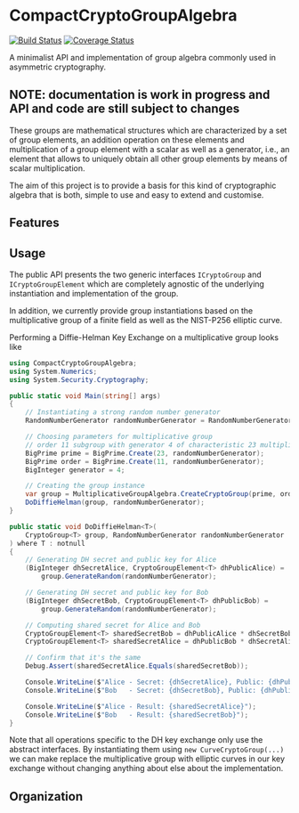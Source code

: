 # CompactCryptoGroupAlgebra

[![Build Status](https://travis-ci.com/lumip/CompactCryptoGroupAlgebra.svg?branch=master)](https://travis-ci.com/lumip/CompactCryptoGroupAlgebra) [![Coverage Status](https://coveralls.io/repos/github/lumip/CompactCryptoGroupAlgebra/badge.svg?branch=master)](https://coveralls.io/github/lumip/CompactCryptoGroupAlgebra?branch=master)

A minimalist API and implementation of group algebra commonly used in asymmetric cryptography.

## NOTE: documentation is work in progress and API and code are still subject to changes

These groups are mathematical structures which are characterized by a set of group elements, an addition operation on these elements and multiplication of a group element with a scalar as well as a generator, i.e., an element that allows to uniquely obtain all other group elements by means of scalar multiplication.

The aim of this project is to provide a basis for this kind of cryptographic algebra that is both, simple to use and easy to extend and customise.

## Features



## Usage

The public API presents the two generic interfaces `ICryptoGroup` and `ICryptoGroupElement` which are completely agnostic of the underlying instantiation and implementation of the group. 

In addition, we currently provide group instantiations based on the multiplicative group of a finite field as well as the NIST-P256 elliptic curve.

Performing a Diffie-Helman Key Exchange on a multiplicative group looks like

```c#
using CompactCryptoGroupAlgebra;
using System.Numerics;
using System.Security.Cryptography;

public static void Main(string[] args)
{
    // Instantiating a strong random number generator
    RandomNumberGenerator randomNumberGenerator = RandomNumberGenerator.Create();

    // Choosing parameters for multiplicative group
    // order 11 subgroup with generator 4 of characteristic 23 multiplicative group 
    BigPrime prime = BigPrime.Create(23, randomNumberGenerator);
    BigPrime order = BigPrime.Create(11, randomNumberGenerator);
    BigInteger generator = 4;

    // Creating the group instance
    var group = MultiplicativeGroupAlgebra.CreateCryptoGroup(prime, order, generator);
    DoDiffieHelman(group, randomNumberGenerator);
}

public static void DoDiffieHelman<T>(
    CryptoGroup<T> group, RandomNumberGenerator randomNumberGenerator
) where T : notnull
{
    // Generating DH secret and public key for Alice
    (BigInteger dhSecretAlice, CryptoGroupElement<T> dhPublicAlice) = 
        group.GenerateRandom(randomNumberGenerator);

    // Generating DH secret and public key for Bob
    (BigInteger dhSecretBob, CryptoGroupElement<T> dhPublicBob) =
        group.GenerateRandom(randomNumberGenerator);

    // Computing shared secret for Alice and Bob
    CryptoGroupElement<T> sharedSecretBob = dhPublicAlice * dhSecretBob;
    CryptoGroupElement<T> sharedSecretAlice = dhPublicBob * dhSecretAlice;

    // Confirm that it's the same
    Debug.Assert(sharedSecretAlice.Equals(sharedSecretBob));

    Console.WriteLine($"Alice - Secret: {dhSecretAlice}, Public: {dhPublicAlice}");
    Console.WriteLine($"Bob   - Secret: {dhSecretBob}, Public: {dhPublicBob}");

    Console.WriteLine($"Alice - Result: {sharedSecretAlice}");
    Console.WriteLine($"Bob   - Result: {sharedSecretBob}");
}
```

Note that all operations specific to the DH key exchange only use the abstract interfaces. By instantiating them using `new CurveCryptoGroup(...)` we can make replace the multiplicative group with elliptic curves in our key exchange without changing anything about else about the implementation.

## Organization





